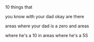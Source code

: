 10 things that

you know with your dad okay are there

areas where your dad is a zero and areas

where he's a 10 in areas where he's a 5S